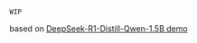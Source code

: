 `WIP`

based on [DeepSeek-R1-Distill-Qwen-1.5B demo](https://github.com/airockchip/rknn-llm/tree/main/examples/DeepSeek-R1-Distill-Qwen-1.5B_Demo)
